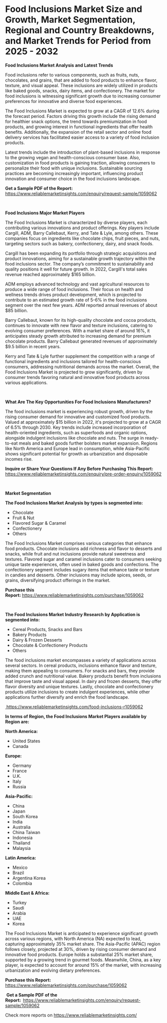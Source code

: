 <p><h1>Food Inclusions Market Size and Growth, Market Segmentation, Regional and Country Breakdowns, and Market Trends for Period from 2025 -  2032</h1></p><p><strong>Food Inclusions Market Analysis and Latest Trends</strong></p>
<p><p>Food inclusions refer to various components, such as fruits, nuts, chocolates, and grains, that are added to food products to enhance flavor, texture, and visual appeal. These inclusions are widely utilized in products like baked goods, snacks, dairy items, and confectionery. The market for food inclusions is witnessing significant growth due to increasing consumer preferences for innovative and diverse food experiences.</p><p>The Food Inclusions Market is expected to grow at a CAGR of 12.6% during the forecast period. Factors driving this growth include the rising demand for healthier snack options, the trend towards premiumization in food products, and growing interest in functional ingredients that offer health benefits. Additionally, the expansion of the retail sector and online food delivery services has facilitated easier access to a variety of food inclusion products.</p><p>Latest trends include the introduction of plant-based inclusions in response to the growing vegan and health-conscious consumer base. Also, customization in food products is gaining traction, allowing consumers to personalize their food with unique inclusions. Sustainable sourcing practices are becoming increasingly important, influencing product innovation and consumer choice in the food inclusions landscape.</p></p>
<p><strong>Get a Sample PDF of the Report:&nbsp;</strong> <a href="https://www.reliablemarketinsights.com/enquiry/request-sample/1059062?utm_campaign=2248&utm_medium=2&utm_source=Github&utm_content=ia&utm_term=14022025&utm_id=food-inclusions">https://www.reliablemarketinsights.com/enquiry/request-sample/1059062</a></p>
<p>&nbsp;</p>
<p><strong>Food Inclusions Major Market Players</strong></p>
<p><p>The Food Inclusions Market is characterized by diverse players, each contributing various innovations and product offerings. Key players include Cargill, ADM, Barry Callebaut, Kerry, and Tate & Lyle, among others. These companies focus on ingredients like chocolate chips, fruit pieces, and nuts, targeting sectors such as bakery, confectionery, dairy, and snack foods.</p><p>Cargill has been expanding its portfolio through strategic acquisitions and product innovations, aiming for a sustainable growth trajectory within the food inclusions sector. The company’s commitment to sustainability and quality positions it well for future growth. In 2022, Cargill's total sales revenue reached approximately $165 billion.</p><p>ADM employs advanced technology and vast agricultural resources to produce a wide range of food inclusions. Their focus on health and wellness trends drives product development, which is projected to contribute to an estimated growth rate of 5-6% in the food inclusions segment over the next few years. ADM reported annual revenues of about $85 billion.</p><p>Barry Callebaut, known for its high-quality chocolate and cocoa products, continues to innovate with new flavor and texture inclusions, catering to evolving consumer preferences. With a market share of around 16%, it anticipates steady growth attributed to increasing demand for premium chocolate products. Barry Callebaut generated revenues of approximately $9.5 billion in recent years.</p><p>Kerry and Tate & Lyle further supplement the competition with a range of functional ingredients and inclusions tailored for health-conscious consumers, addressing nutritional demands across the market. Overall, the Food Inclusions Market is projected to grow significantly, driven by consumer trends favoring natural and innovative food products across various applications.</p></p>
<p>&nbsp;</p>
<p><strong>What Are The Key Opportunities For Food Inclusions Manufacturers?</strong></p>
<p><p>The food inclusions market is experiencing robust growth, driven by the rising consumer demand for innovative and customized food products. Valued at approximately $15 billion in 2022, it's projected to grow at a CAGR of 6.5% through 2030. Key trends include increased incorporation of health-oriented ingredients, such as superfoods and organic options, alongside indulgent inclusions like chocolate and nuts. The surge in ready-to-eat meals and baked goods further bolsters market expansion. Regions like North America and Europe lead in consumption, while Asia-Pacific shows significant potential for growth as urbanization and disposable incomes rise.</p></p>
<p><strong>Inquire or Share Your Questions If Any Before Purchasing This Report:</strong> <a href="https://www.reliablemarketinsights.com/enquiry/pre-order-enquiry/1059062?utm_campaign=2248&utm_medium=2&utm_source=Github&utm_content=ia&utm_term=14022025&utm_id=food-inclusions">https://www.reliablemarketinsights.com/enquiry/pre-order-enquiry/1059062</a></p>
<p>&nbsp;</p>
<p><strong>Market Segmentation</strong></p>
<p><strong>The Food Inclusions Market Analysis by types is segmented into:</strong></p>
<p><ul><li>Chocolate</li><li>Fruit & Nut</li><li>Flavored Sugar & Caramel</li><li>Confectionery</li><li>Others</li></ul></p>
<p><p>The Food Inclusions Market comprises various categories that enhance food products. Chocolate inclusions add richness and flavor to desserts and snacks, while fruit and nut inclusions provide natural sweetness and textures. Flavored sugar and caramel inclusions cater to consumers seeking unique taste experiences, often used in baked goods and confections. The confectionery segment includes sugary items that enhance taste or texture in candies and desserts. Other inclusions may include spices, seeds, or grains, diversifying product offerings in the market.</p></p>
<p><strong>Purchase this Report:&nbsp;</strong><a href="https://www.reliablemarketinsights.com/purchase/1059062?utm_campaign=2248&utm_medium=2&utm_source=Github&utm_content=ia&utm_term=14022025&utm_id=food-inclusions">https://www.reliablemarketinsights.com/purchase/1059062</a></p>
<p>&nbsp;</p>
<p><strong>The Food Inclusions Market Industry Research by Application is segmented into:</strong></p>
<p><ul><li>Cereal Products, Snacks and Bars</li><li>Bakery Products</li><li>Dairy & Frozen Desserts</li><li>Chocolate & Confectionery Products</li><li>Others</li></ul></p>
<p><p>The food inclusions market encompasses a variety of applications across several sectors. In cereal products, inclusions enhance flavor and texture, making them appealing to consumers. For snacks and bars, they provide added crunch and nutritional value. Bakery products benefit from inclusions that improve taste and visual appeal. In dairy and frozen desserts, they offer flavor diversity and unique textures. Lastly, chocolate and confectionery products utilize inclusions to create indulgent experiences, while other applications further diversify and enrich the food landscape.</p></p>
<p><a href="https://www.reliablemarketinsights.com/food-inclusions-r1059062?utm_campaign=2248&utm_medium=2&utm_source=Github&utm_content=ia&utm_term=14022025&utm_id=food-inclusions">&nbsp;https://www.reliablemarketinsights.com/food-inclusions-r1059062</a></p>
<p><strong>In terms of Region, the Food Inclusions Market Players available by Region are:</strong></p>
<p>
    <p> <strong> North America: </strong>
        <ul>
            <li>United States</li>
            <li>Canada</li>
        </ul>
        </p> 
    <p> <strong> Europe: </strong>
        <ul>
            <li>Germany</li>
            <li>France</li>
            <li>U.K.</li>
            <li>Italy</li>
            <li>Russia</li>
        </ul>
        </p> 
    <p> <strong> Asia-Pacific: </strong>
        <ul>
            <li>China</li>
            <li>Japan</li>
            <li>South Korea</li>
            <li>India</li>
            <li>Australia</li>
            <li>China Taiwan</li>
            <li>Indonesia</li>
            <li>Thailand</li>
            <li>Malaysia</li>
        </ul>
        </p> 
    <p> <strong> Latin America: </strong>
        <ul>
            <li>Mexico</li>
            <li>Brazil</li>
            <li>Argentina Korea</li>
            <li>Colombia</li>
        </ul>
        </p> 
    <p> <strong> Middle East & Africa: </strong>
        <ul>
            <li>Turkey</li>
            <li>Saudi</li>
            <li>Arabia</li>
            <li>UAE</li>
            <li>Korea</li>
        </ul>
    </p>
    </p>
<p><p>The Food Inclusions Market is anticipated to experience significant growth across various regions, with North America (NA) expected to lead, capturing approximately 35% market share. The Asia-Pacific (APAC) region follows closely, projected at 30%, driven by rising consumer demand and innovative food products. Europe holds a substantial 25% market share, supported by a growing trend in gourmet foods. Meanwhile, China, as a key player, is expected to account for around 15% of the market, with increasing urbanization and evolving dietary preferences.</p></p>
<p><strong>Purchase this Report: </strong><a href="https://www.reliablemarketinsights.com/purchase/1059062?utm_campaign=2248&utm_medium=2&utm_source=Github&utm_content=ia&utm_term=14022025&utm_id=food-inclusions">https://www.reliablemarketinsights.com/purchase/1059062</a></p>
<p>&nbsp;<strong>Get a Sample PDF of the Report:&nbsp;&nbsp;</strong><a href="https://www.reliablemarketinsights.com/enquiry/request-sample/1059062?utm_campaign=2248&utm_medium=2&utm_source=Github&utm_content=ia&utm_term=14022025&utm_id=food-inclusions">https://www.reliablemarketinsights.com/enquiry/request-sample/1059062</a></p>
<p><strong></strong></p>
<p>Check more reports on <a href="https://www.reliablemarketinsights.com/?utm_campaign=2248&utm_medium=2&utm_source=Github&utm_content=ia&utm_term=14022025&utm_id=food-inclusions">https://www.reliablemarketinsights.com/</a></p>